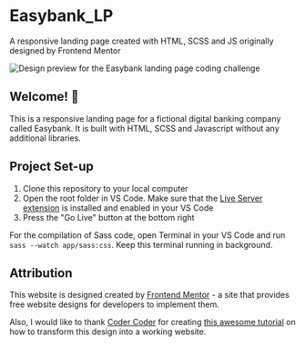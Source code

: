 # Easybank_LP
A responsive landing page created with HTML, SCSS and JS originally designed by Frontend Mentor

![Design preview for the Easybank landing page coding challenge](./design_preview/Animation.gif)

## Welcome! 👋

This is a responsive landing page for a fictional digital banking company called Easybank. It is built with HTML, SCSS and Javascript without any additional libraries.

## Project Set-up

1. Clone this repository to your local computer
2. Open the root folder in VS Code. Make sure that the [Live Server extension](https://marketplace.visualstudio.com/items?itemName=ritwickdey.LiveServer) is installed and enabled in your VS Code
3. Press the "Go Live" button at the bottom right

For the compilation of Sass code, open Terminal in your VS Code and run `sass --watch app/sass:css`. Keep this terminal running in background.

## Attribution

This website is designed created by [Frontend Mentor](https://www.frontendmentor.io/challenges/easybank-landing-page-WaUhkoDN) - a site that provides free website designs for developers to implement them.

Also, I would like to thank [Coder Coder](https://www.youtube.com/channel/UCzNf0liwUzMN6_pixbQlMhQ) for creating [this awesome tutorial](https://youtu.be/aoQ6S1a32j8) on how to transform this design into a working website.
